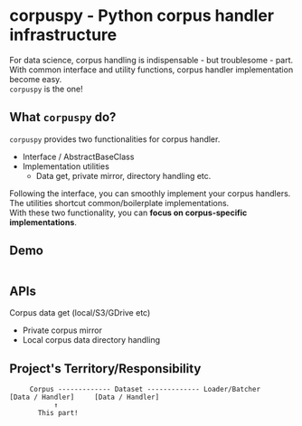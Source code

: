 # corpuspy - Python corpus handler infrastructure
For data science, corpus handling is indispensable - but troublesome - part.  
With common interface and utility functions, corpus handler implementation become easy.  
`corpuspy` is the one!  

## What `corpuspy` do?
`corpuspy` provides two functionalities for corpus handler.  

- Interface / AbstractBaseClass
- Implementation utilities
  - Data get, private mirror, directory handling etc.
  
Following the interface, you can smoothly implement your corpus handlers.  
The utilities shortcut common/boilerplate implementations.  
With these two functionality, you can **focus on corpus-specific implementations**.  

## Demo
```python
```

## APIs
  Corpus data get (local/S3/GDrive etc)
  - Private corpus mirror
  - Local corpus data directory handling

## Project's Territory/Responsibility
```
     Corpus ------------- Dataset ------------- Loader/Batcher  
[Data / Handler]     [Data / Handler] 
           ↑
       This part!
```
